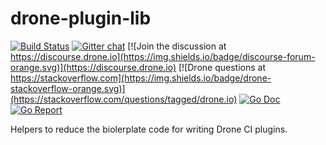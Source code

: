 # drone-plugin-lib

[![Build Status](http://cloud.drone.io/api/badges/drone-plugins/drone-plugin-lib/status.svg)](http://cloud.drone.io/drone-plugins/drone-plugin-lib)
[![Gitter chat](https://badges.gitter.im/drone/drone.png)](https://gitter.im/drone/drone)
[![Join the discussion at https://discourse.drone.io](https://img.shields.io/badge/discourse-forum-orange.svg)](https://discourse.drone.io)
[![Drone questions at https://stackoverflow.com](https://img.shields.io/badge/drone-stackoverflow-orange.svg)](https://stackoverflow.com/questions/tagged/drone.io)
[![Go Doc](https://godoc.org/github.com/drone-plugins/drone-plugin-lib?status.svg)](http://godoc.org/github.com/drone-plugins/drone-plugin-lib)
[![Go Report](https://goreportcard.com/badge/github.com/drone-plugins/drone-plugin-lib)](https://goreportcard.com/report/github.com/drone-plugins/drone-plugin-lib)

Helpers to reduce the biolerplate code for writing Drone CI plugins.
